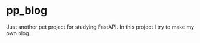 # pp_blog

Just another pet project for studying FastAPI.
In this project I try to make my own blog.